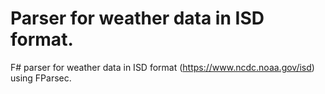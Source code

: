 # Parser for weather data in ISD format.
F# parser for weather data in ISD format (https://www.ncdc.noaa.gov/isd) using FParsec.
